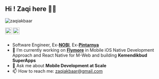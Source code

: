 ## Hi ! Zaqi here 👋🏼

<p align="left"> <img src="https://komarev.com/ghpvc/?username=zaqiakbaar" alt="zaqiakbaar" /></p>
<a href="https://linkedin.com/in/zaqi-akbar">
  <img align="left" alt="zaqi_linkedin" width="22px" src="https://cdn.jsdelivr.net/npm/simple-icons@v3/icons/linkedin.svg" />
</a>
<a href="https://instagram.com/zaqiakbaar">
<img align="left" alt="zaqi_insta" width="22px" src="https://cdn.jsdelivr.net/npm/simple-icons@v3/icons/instagram.svg"/>
</a>

<br/>
<br/> 

- Software Engineer, Ex-<b>[NOBI](https://usenobi.com)</b>, Ex-<b>[Pintarnya](https://pintarnya.com)</b>
- 🔭 I’m currently working on <b>[Flymore](https://flymore.id)</b> in Mobile iOS Native Development Approach and React Native for M-Web and building <b>Kemendikbud SuperApps</b>
- 💬 Ask me about <b>Mobile Development at Scale</b>
- 📫 How to reach me: zaqiakbaar@gmail.com
